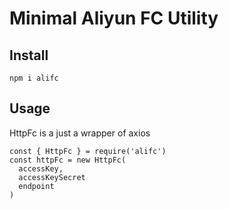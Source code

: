 Minimal Aliyun FC Utility
===

## Install
```
npm i alifc
```

## Usage

HttpFc is a just a wrapper of axios

```
const { HttpFc } = require('alifc')
const httpFc = new HttpFc(
  accessKey,
  accessKeySecret
  endpoint
)
```